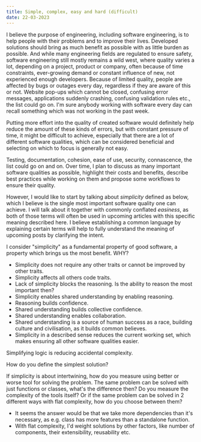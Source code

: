 ```yaml
---
title: Simple, complex, easy and hard (difficult)
date: 22-03-2023
---
```


I believe the purpose of engineering, including software engineering, is to help people with their problems and to improve their lives. Developed solutions should bring as much benefit as possible with as little burden as possible. And while many engineering fields are regulated to ensure safety, software engineering still mostly remains a wild west, where quality varies a lot, depending on a project, product or company, often because of time constraints, ever-growing demand or constant influence of new, not experienced enough developers.
Because of limited quality, people are affected by bugs or outages every day, regardless if they are aware of this or not. Website pop-ups which cannot be closed, confusing error messages, applications suddenly crashing, confusing validation rules etc., the list could go on. I'm sure anybody working with software every day can recall something which was not working in the past week.

Putting more effort into the quality of created software would definitely help reduce the amount of these kinds of errors, but with constant pressure of time, it might be difficult to achieve, especially that there are a lot of different software qualities, which can be considered beneficial and selecting on which to focus is generally not easy.

Testing, documentation, cohesion, ease of use, security, connascence, the list could go on and on. Over time, I plan to discuss as many important software qualities as possible, highlight their costs and benefits, describe best practices while working on them and propose some workflows to ensure their quality.

However, I would like to start by talking about _simplicity_ defined as below, which I believe is the single most important software quality one can achieve. I will talk about it together with commonly conflated _easiness_, as both of those terms will often be used in upcoming articles with this specific meaning described here. I believe establishing a common language by explaining certain terms will help to fully understand the meaning of upcoming posts by clarifying the intent.



I consider "simplicity" as a fundamental property of good software, a property which brings us the most benefit. WHY?
- Simplicity does not require any other traits or cannot be improved by other traits.
- Simplicity affects all others code traits.
- Lack of simplicity blocks the reasoning. Is the ability to reason the most important then?
- Simplicity enables shared understanding by enabling reasoning.
- Reasoning builds confidence.
- Shared understanding builds collective confidence.
- Shared understanding enables collaboration.
- Shared understanding is a source of human success as a race, building culture and civilisation, as it builds common believes.
- Simplicity in a described sense reduces the current working set, which makes ensuring all other software qualities easier.

Simplifying logic is reducing accidental complexity.

How do you define the simplest solution?

If simplicity is about intertwining, how do you measure using better or worse tool for solving the problem. The same problem can be solved with just functions or classes, what's the difference then? Do you measure the complexity of the tools itself? Or if the same problem can be solved in 2 different ways with flat complexity, how do you choose between them?

- It seems the answer would be that we take more dependencies than it's necessary, as e.g. class has more features than a standalone function.
- With flat complexity, I'd weight solutions by other factors, like number of components, their extensibility, reusability etc.
